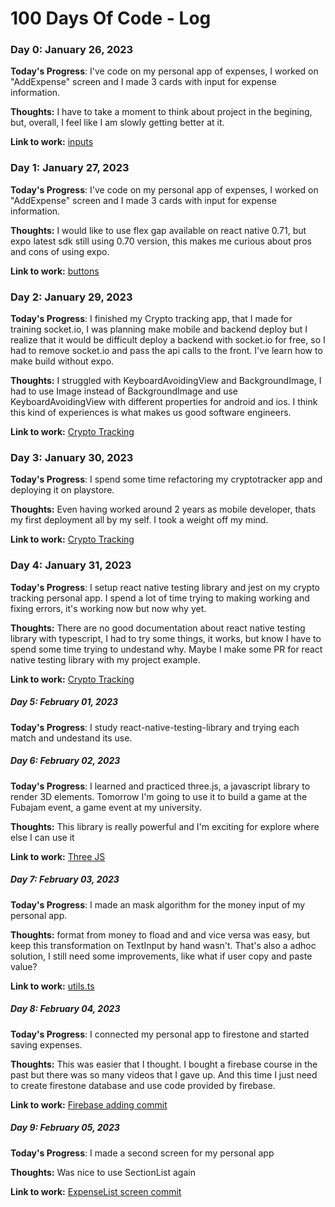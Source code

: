 # 100 Days Of Code - Log

### Day 0: January 26, 2023

**Today's Progress**: I've code on my personal app of expenses, I worked on "AddExpense" screen and I made 3 cards with input for expense information.

**Thoughts:** I have to take a moment to think about project in the begining, but, overall, I feel like I am slowly getting better at it.

**Link to work:** [inputs](https://github.com/drickchote/gastos/tree/main/src/components/inputs)

### Day 1: January 27, 2023

**Today's Progress**: I've code on my personal app of expenses, I worked on "AddExpense" screen and I made 3 cards with input for expense information.

**Thoughts:** I would like to use flex gap available on react native 0.71, but expo latest sdk still using 0.70 version, this makes me curious about pros and cons of using expo.

**Link to work:** [buttons](https://github.com/drickchote/gastos/tree/main/src/components/buttons)

### Day 2: January 29, 2023

**Today's Progress**: I finished my Crypto tracking app, that I made for training socket.io, I was planning make mobile and backend deploy but I realize that it would be difficult deploy a backend with socket.io for free, so I had to remove socket.io and pass the api calls to the front. I've learn how to make build without expo.

**Thoughts:** I struggled with KeyboardAvoidingView and BackgroundImage, I had to use Image instead of BackgroundImage and use KeyboardAvoidingView with different properties for android and ios. I think this kind of experiences is what makes us good software engineers.

**Link to work:** [Crypto Tracking](https://github.com/drickchote/Crypto-tracking)

### Day 3: January 30, 2023

**Today's Progress**: I spend some time refactoring my cryptotracker app and deploying it on playstore.

**Thoughts:** Even having worked around 2 years as mobile developer, thats my first deployment all by my self. I took a weight off my mind.

**Link to work:** [Crypto Tracking](https://github.com/drickchote/Crypto-tracking)

### Day 4: January 31, 2023

**Today's Progress**: I setup react native testing library and jest on my crypto tracking personal app. I spend a lot of time trying to making working and fixing errors, it's working now but now why yet.

**Thoughts:** There are no good documentation about react native testing library with typescript, I had to try some things, it works, but know I have to spend some time trying to undestand why. Maybe I make some PR for react native testing library with my project example.

**Link to work:** [Crypto Tracking](https://github.com/drickchote/Crypto-tracking/tree/testing-library-setup)

##### Day 5: February 01, 2023

**Today's Progress**: I study react-native-testing-library and trying each match and undestand its use.

##### Day 6: February 02, 2023

**Today's Progress**: I learned and practiced three.js, a javascript library to render 3D elements. Tomorrow I'm going to use it to build a game at the Fubajam event, a game event at my university.

**Thoughts:** This library is really powerful and I'm exciting for explore where else I can use it

**Link to work:** [Three JS](https://github.com/drickchote/Three.js-example)

##### Day 7: February 03, 2023

**Today's Progress**: I made an mask algorithm for the money input of my personal app.

**Thoughts:** format from money to fload and and vice versa was easy, but keep this transformation on TextInput by hand wasn't. That's also a adhoc solution, I still need some improvements, like what if user copy and paste value?

**Link to work:** [utils.ts](https://github.com/drickchote/gastos/blob/main/src/utils.ts)

##### Day 8: February 04, 2023

**Today's Progress**: I connected my personal app to firestone and started saving expenses.

**Thoughts:** This was easier that I thought. I bought a firebase course in the past but there was so many videos that I gave up. And this time I just need to create firestone database and use code provided by firebase.

**Link to work:** [Firebase adding commit](https://github.com/drickchote/gastos/commit/d3cc7ebe4c7edd5c9bb1a2e3781ad94d9257adb3)

##### Day 9: February 05, 2023

**Today's Progress**: I made a second screen for my personal app

**Thoughts:** Was nice to use SectionList again

**Link to work:** [ExpenseList screen commit](https://github.com/drickchote/Expenses/commit/c16b8f5f436f6d6085070db3e82f08174b961c5a)
